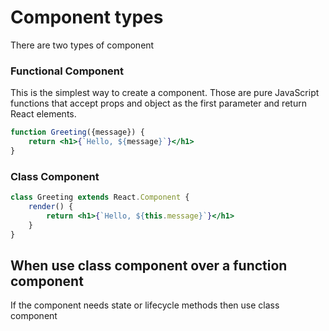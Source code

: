 # Component types
There are two types of component

### Functional Component
This is the simplest way to create a component. Those are pure JavaScript functions that accept props and object as the 
first parameter and return React elements.
```jsx
function Greeting({message}) {
    return <h1>{`Hello, ${message}`}</h1>
}
```

### Class Component
```jsx
class Greeting extends React.Component {
    render() {
        return <h1>{`Hello, ${this.message}`}</h1>
    }
}
```

## When use class component over a function component
If the component needs state or lifecycle methods then use class component 